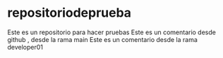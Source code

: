 # repositoriodeprueba
Este es un repositorio para hacer pruebas
Este es un comentario desde github , desde la rama main
Este es un comentario desde la rama developer01 